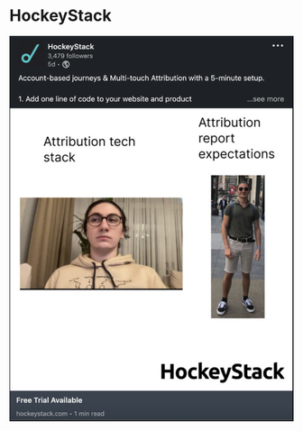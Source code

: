 # HockeyStack

![Screen Shot 2022-10-25 at 4.36.17 PM.png](HockeyStack%203e7a1195b68047cfb4fb88178483b2c1/Screen_Shot_2022-10-25_at_4.36.17_PM.png)
